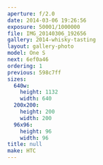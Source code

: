 ```yaml
---
aperture: f/2.0
date: 2014-03-06 19:26:56
exposure: 50001/1000000
file: IMG_20140306_192656
gallery: 2014-whisky-tasting
layout: gallery-photo
model: One S
next: 6ef0a46
ordering: 1
previous: 598c7ff
sizes:
  640w:
    height: 1132
    width: 640
  200x200:
    height: 200
    width: 200
  96x96:
    height: 96
    width: 96
title: null
make: HTC
---
```

